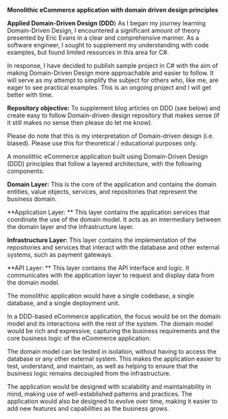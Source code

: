 **Monolithic eCommerce application with domain driven design principles**

**Applied Domain-Driven Design (DDD**)
As I began my journey learning Domain-Driven Design, I encountered a significant amount of theory presented by Eric Evans in a clear and comprehensive manner. As a software engineer, I sought to supplement my understanding with code examples, but found limited resources in this area for C#.

In response, I have decided to publish sample project in C# with the aim of making Domain-Driven Design more approachable and easier to follow. It will serve as my attempt to simplify the subject for others who, like me, are eager to see practical examples. This is an ongoing project and I will get better with time.


**Repository objective:** To supplement blog articles on DDD (see below) and create easy to follow Domain-driven design repository that makes sense (if it still makes no sense then please do let me know).

Please do note that this is my interpretation of Domain-driven design (i.e. biased). Please use this for theoretical / educational purposes only.


A monolithic eCommerce application built using Domain-Driven Design (DDD) principles that follow a layered architecture, with the following components:

**Domain Layer:** This is the core of the application and contains the domain entities, value objects, services, and repositories that represent the business domain.

**Application Layer: ** This layer contains the application services that coordinate the use of the domain model. It acts as an intermediary between the domain layer and the infrastructure layer.

**Infrastructure Layer:** This layer contains the implementation of the repositories and services that interact with the database and other external systems, such as payment gateways.

**API Layer: ** This layer contains the API interface and logic. It communicates with the application layer to request and display data from the domain model.

The monolithic application would have a single codebase, a single database, and a single deployment unit. 

In a DDD-based eCommerce application, the focus would be on the domain model and its interactions with the rest of the system. The domain model would be rich and expressive, capturing the business requirements and the core business logic of the eCommerce application. 

The domain model can be tested in isolation, without having to access the database or any other external system. This makes the application easier to test, understand, and maintain, as well as helping to ensure that the business logic remains decoupled from the infrastructure.

The application would be designed with scalability and maintainability in mind, making use of well-established patterns and practices. The application would also be designed to evolve over time, making it easier to add new features and capabilities as the business grows.